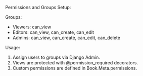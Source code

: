 Permissions and Groups Setup:

Groups:
- Viewers: can_view
- Editors: can_view, can_create, can_edit
- Admins: can_view, can_create, can_edit, can_delete

Usage:
1. Assign users to groups via Django Admin.
2. Views are protected with @permission_required decorators.
3. Custom permissions are defined in Book.Meta.permissions.